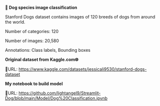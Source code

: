 **🐶 Dog species image classification**

Stanford Dogs dataset contains images of 120 breeds of dogs from around the world.

Number of categories: 120

Number of images: 20,580

Annotations: Class labels, Bounding boxes

**Original dataset from Kaggle.com🌐**

🔗URL: https://www.kaggle.com/datasets/jessicali9530/stanford-dogs-dataset

**My notebook to build model** 

🔗URL: https://github.com/lightangel9/Streamlit-Dog/blob/main/Model/Dog%20Classification.ipynb
